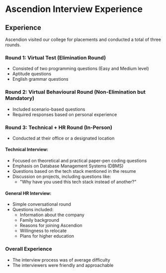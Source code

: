 # Ascendion Interview Experience

## Experience
Ascendion visited our college for placements and conducted a total of three rounds.

### Round 1: Virtual Test (Elimination Round)
- Consisted of two programming questions (Easy and Medium level)
- Aptitude questions
- English grammar questions

### Round 2: Virtual Behavioural Round (Non-Elimination but Mandatory)
- Included scenario-based questions
- Required responses based on personal experience

### Round 3: Technical + HR Round (In-Person)
- Conducted at their office or a designated location

#### Technical Interview:
- Focused on theoretical and practical paper-pen coding questions
- Emphasis on Database Management Systems (DBMS)
- Questions based on the tech stack mentioned in the resume
- Discussion on projects, including questions like:
  - "Why have you used this tech stack instead of another?"

#### General HR Interview:
- Simple conversational round
- Questions included:
  - Information about the company
  - Family background
  - Reasons for joining Ascendion
  - Willingness to relocate
  - Plans for higher education

### Overall Experience
- The interview process was of average difficulty
- The interviewers were friendly and approachable
